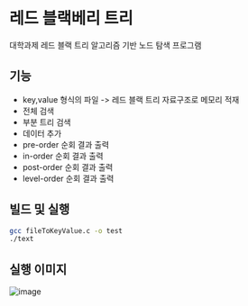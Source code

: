 # 레드 블랙베리 트리

대학과제
레드 블랙 트리 알고리즘 기반 노드 탐색 프로그램

## 기능
- key,value 형식의 파일 -> 레드 블랙 트리 자료구조로 메모리 적재
- 전체 검색
- 부분 트리 검색
- 데이터 추가
- pre-order 순회 결과 출력
- in-order 순회 결과 출력
- post-order 순회 결과 출력
- level-order 순회 결과 출력

## 빌드 및 실행
```sh
gcc fileToKeyValue.c -o test
./text
```

## 실행 이미지
![image](https://user-images.githubusercontent.com/28975774/111063068-17212e00-84f0-11eb-9f89-af5af64c4cad.png)
